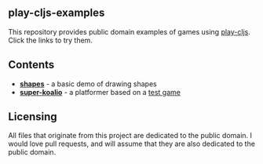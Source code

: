 ## play-cljs-examples

This repository provides public domain examples of games using [play-cljs](https://github.com/oakes/play-cljs). Click the links to try them.

## Contents

* [**shapes**](https://oakes.github.io/play-cljs-examples/demos/shapes/) - a basic demo of drawing shapes
* [**super-koalio**](https://oakes.github.io/play-cljs-examples/demos/super-koalio/) - a platformer based on a [test game](https://github.com/libgdx/libgdx/blob/master/tests/gdx-tests/src/com/badlogic/gdx/tests/superkoalio/SuperKoalio.java)

## Licensing

All files that originate from this project are dedicated to the public domain. I would love pull requests, and will assume that they are also dedicated to the public domain.
